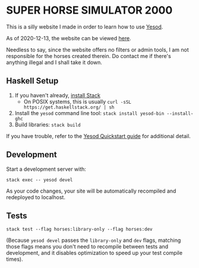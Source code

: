 # SUPER HORSE SIMULATOR 2000

This is a silly website I made in order to learn how to use [Yesod](https://www.yesodweb.com).

As of 2020-12-13, the website can be viewed [here](http://horses.jollybard.net).

Needless to say, since the website offers no filters or admin tools, I am not responsible for the horses created therein. Do contact me if there's anything illegal and I shall take it down.

## Haskell Setup

1. If you haven't already, [install Stack](https://haskell-lang.org/get-started)
	* On POSIX systems, this is usually `curl -sSL https://get.haskellstack.org/ | sh`
2. Install the `yesod` command line tool: `stack install yesod-bin --install-ghc`
3. Build libraries: `stack build`

If you have trouble, refer to the [Yesod Quickstart guide](https://www.yesodweb.com/page/quickstart) for additional detail.

## Development

Start a development server with:

```
stack exec -- yesod devel
```

As your code changes, your site will be automatically recompiled and redeployed to localhost.

## Tests

```
stack test --flag horses:library-only --flag horses:dev
```

(Because `yesod devel` passes the `library-only` and `dev` flags, matching those flags means you don't need to recompile between tests and development, and it disables optimization to speed up your test compile times).


